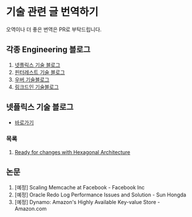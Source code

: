 # 기술 관련 글 번역하기

오역이나 더 좋은 번역은 PR로 부탁드립니다.

## 각종 Engineering 블로그
1. [넷플릭스 기술 블로그](https://netflixtechblog.com/)
2. [핀터레스트 기술 블로그](https://medium.com/pinterest-engineering)
3. [우버 기술블로그](https://eng.uber.com)
4. [링크드인 기술블로그](https://engineering.linkedin.com/blog)

## 넷플릭스 기술 블로그

* [바로가기](https://netflixtechblog.com/)

### 목록

1. [Ready for changes with Hexagonal Architecture](./translations/ready-for-changes-with-hexagonal-architecture.md)

## 논문

1. [예정] Scaling Memcache at Facebook - Facebook Inc
2. [예정] Oracle Redo Log Performance Issues and Solution - Sun Hongda
3. [예정] Dynamo: Amazon's Highly Available Key-value Store - Amazon.com
